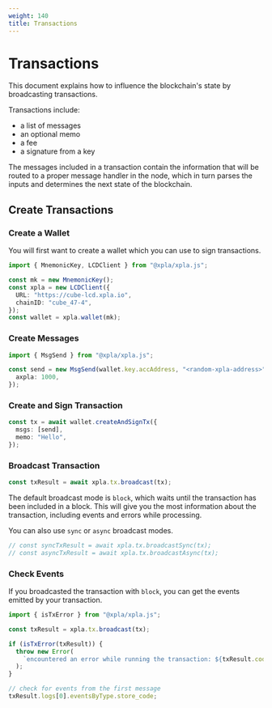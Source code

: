```yaml
---
weight: 140
title: Transactions
---
```


# Transactions

This document explains how to influence the blockchain's state by broadcasting transactions.

Transactions include:

- a list of messages
- an optional memo
- a fee
- a signature from a key

The messages included in a transaction contain the information that will be routed to a proper message handler in the node, which in turn parses the inputs and determines the next state of the blockchain.

## Create Transactions

### Create a Wallet

You will first want to create a wallet which you can use to sign transactions.

```ts
import { MnemonicKey, LCDClient } from "@xpla/xpla.js";

const mk = new MnemonicKey();
const xpla = new LCDClient({
  URL: "https://cube-lcd.xpla.io",
  chainID: "cube_47-4",
});
const wallet = xpla.wallet(mk);
```

### Create Messages

```ts
import { MsgSend } from "@xpla/xpla.js";

const send = new MsgSend(wallet.key.accAddress, "<random-xpla-address>", {
  axpla: 1000,
});
```

### Create and Sign Transaction

```ts
const tx = await wallet.createAndSignTx({
  msgs: [send],
  memo: "Hello",
});
```

### Broadcast Transaction

```ts
const txResult = await xpla.tx.broadcast(tx);
```

The default broadcast mode is `block`, which waits until the transaction has been included in a block. This will give you the most information about the transaction, including events and errors while processing.

You can also use `sync` or `async` broadcast modes.

```ts
// const syncTxResult = await xpla.tx.broadcastSync(tx);
// const asyncTxResult = await xpla.tx.broadcastAsync(tx);
```

### Check Events

If you broadcasted the transaction with `block`, you can get the events emitted by your transaction.

```ts
import { isTxError } from "@xpla/xpla.js";

const txResult = xpla.tx.broadcast(tx);

if (isTxError(txResult)) {
  throw new Error(
    `encountered an error while running the transaction: ${txResult.code} ${txResult.codespace}`
  );
}

// check for events from the first message
txResult.logs[0].eventsByType.store_code;
```
